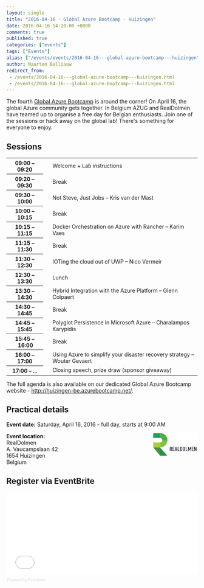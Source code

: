 ```yaml
---
layout: single
title: "2016-04-16 - Global Azure Bootcamp - Huizingen"
date: 2016-04-16 14:20:00 +0000
comments: true
published: true
categories: ["events"]
tags: ["Events"]
alias: ["/events/events/2016-04-16---global-azure-bootcamp---huizingen"]
author: Maarten Balliauw
redirect_from:
 - /events/2016-04-16---global-azure-bootcamp---huizingen.html
 - /events/2016-04-16---global-azure-bootcamp---huizingen.html
---
```


<p>The fourth&nbsp;<a href="http://global.azurebootcamp.net">Global Azure Bootcamp</a>&nbsp;is around the corner! On April 16, the global Azure community gets together. In Belgium AZUG and RealDolmen have teamed up to organise a free day for Belgian enthusiasts. Join one of the sessions or hack away on the global lab! There's something for everyone to enjoy.</p>
<h2>Sessions</h2>
<table border="0" cellspacing="5">
<tbody>
<tr><th>09:00 &ndash; 09:20</th>
<td>&nbsp;</td>
<td>Welcome + Lab instructions</td>
</tr>
<tr><th>09:20 &ndash; 09:30</th>
<td>&nbsp;</td>
<td>Break</td>
</tr>
<tr><th>09:30 &ndash; 10:00</th>
<td>&nbsp;</td>
<td>Not Steve, Just Jobs &ndash; Kris van der Mast</td>
</tr>
<tr><th>10:00 &ndash; 10:15</th>
<td>&nbsp;</td>
<td>Break</td>
</tr>
<tr><th>10:15 &ndash; 11:15</th>
<td>&nbsp;</td>
<td>Docker Orchestration on Azure with Rancher &ndash; Karim Vaes</td>
</tr>
<tr><th>11:15 &ndash; 11:30</th>
<td>&nbsp;</td>
<td>Break</td>
</tr>
<tr><th>11:30 &ndash; 12:30</th>
<td>&nbsp;</td>
<td>IOTing the cloud out of UWP &ndash; Nico Vermeir</td>
</tr>
<tr><th>12:30 &ndash; 13:30</th>
<td>&nbsp;</td>
<td>Lunch</td>
</tr>
<tr><th>13:30 &ndash; 14:30</th>
<td>&nbsp;</td>
<td>Hybrid Integration with the Azure Platform &ndash; Glenn Colpaert</td>
</tr>
<tr><th>14:30 &ndash; 14:45</th>
<td>&nbsp;</td>
<td>Break</td>
</tr>
<tr><th>14:45 &ndash; 15:45</th>
<td>&nbsp;</td>
<td>Polyglot Persistence in Microsoft Azure &ndash; Charalampos Karypidis</td>
</tr>
<tr><th>15:45&nbsp;&ndash;&nbsp;16:00</th>
<td>&nbsp;</td>
<td>Break</td>
</tr>
<tr><th>16:00&nbsp;&ndash; 17:00</th>
<td>&nbsp;</td>
<td>Using Azure to simplify your disaster recovery strategy &ndash; Wouter Gevaert</td>
</tr>
<tr><th>17:00&nbsp;&ndash;&nbsp;...</th>
<td>&nbsp;</td>
<td>Closing speech, prize draw (sponsor giveaway)</td>
</tr>
</tbody>
</table>
<p>
<p>The full agenda is also available on our dedicated Global Azure Bootcamp website - <a href="http://huizingen-be.azurebootcamp.net/">http://huizingen-be.azurebootcamp.net/</a>.</p>
<h2>Practical details</h2>
<p><strong>Event date:</strong>&nbsp;Saturday, April 16, 2016 - full day, starts at 9:00 AM</p>
<p><a href="http://www.realdolmen.com"><img width="120" height="60" align="right" alt="" src="/assets/media/sponsors/logo-realdolmen.jpg"></a><strong>Event location:<br></strong>RealDolmen<br>A. Vaucampslaan 42<br>1654 Huizingen<br>Belgium</p>
<h2>Register via EventBrite</h2>
<div style="width: 100%; text-align: left;"><iframe width="100%" height="214" src="//eventbrite.com/tickets-external?eid=21449025613&amp;ref=etckt" frameborder="0" marginwidth="5" marginheight="5" scrolling="auto" vspace="0" hspace="0" allowtransparency="true"></iframe>
<div style="font-family: Helvetica, Arial; font-size: 10px; padding: 5px 0 5px; margin: 2px; width: 100%; text-align: left;"><a class="powered-by-eb" style="color: #dddddd; text-decoration: none;" href="http://www.eventbrite.com/r/etckt" target="_blank">Powered by Eventbrite</a></div>
</div>







